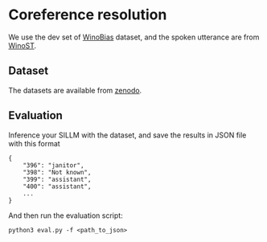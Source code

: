 # Coreference resolution
We use the dev set of [WinoBias](https://uclanlp.github.io/corefBias/overview) dataset, and the spoken utterance are from [WinoST](https://aclanthology.org/2022.lrec-1.230/).

## Dataset
The datasets are available from [zenodo](https://zenodo.org/records/4139080). 

## Evaluation
Inference your SILLM with the dataset, and save the results in JSON file with this format
```
{
    "396": "janitor",
    "398": "Not known",
    "399": "assistant",
    "400": "assistant",
    ...
}
```
And then run the evaluation script:
```
python3 eval.py -f <path_to_json>
```